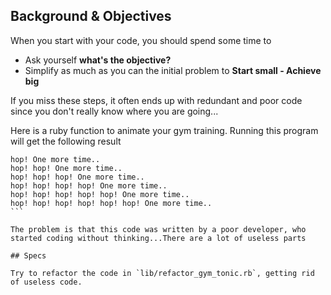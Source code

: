 ## Background & Objectives

When you start with your code, you should spend some time to

- Ask yourself **what's the objective?**
- Simplify as much as you can the initial problem to **Start small - Achieve big**

If you miss these steps, it often ends up with redundant and poor code since you don't really know where you are going...

Here is a ruby function to animate your gym training. Running this program will get the following result

````
hop! One more time..
hop! hop! One more time..
hop! hop! hop! One more time..
hop! hop! hop! hop! One more time..
hop! hop! hop! hop! hop! One more time..
hop! hop! hop! hop! hop! hop! One more time..
```

The problem is that this code was written by a poor developer, who started coding without thinking...There are a lot of useless parts

## Specs

Try to refactor the code in `lib/refactor_gym_tonic.rb`, getting rid of useless code.
